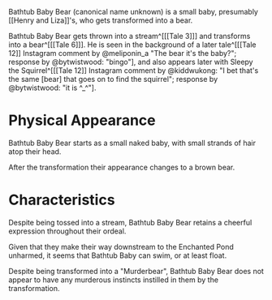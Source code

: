 Bathtub Baby Bear (canonical name unknown) is a small baby, presumably [[Henry and Liza]]'s, who gets transformed into a bear.

Bathtub Baby Bear gets thrown into a stream^[[[Tale 3]]] and transforms into a bear^[[[Tale 6]]]. He is seen in the background of a later tale^[[[Tale 12]] Instagram comment by @meliponin_a "The bear it's the baby?"; response by @bytwistwood: "bingo"], and also appears later with Sleepy the Squirrel^[[[Tale 12]] Instagram comment by @kiddwukong: "I bet that's the same [bear] that goes on to find the squirrel"; response by @bytwistwood: "it is ^_^"].

# Physical Appearance
Bathtub Baby Bear starts as a small naked baby, with small strands of hair atop their head.

After the transformation their appearance changes to a brown bear.

# Characteristics
Despite being tossed into a stream, Bathtub Baby Bear retains a cheerful expression throughout their ordeal.

Given that they make their way downstream to the Enchanted Pond unharmed, it seems that Bathtub Baby can swim, or at least float.

Despite being transformed into a "Murderbear", Bathtub Baby Bear does not appear to have any murderous instincts instilled in them by the transformation.
